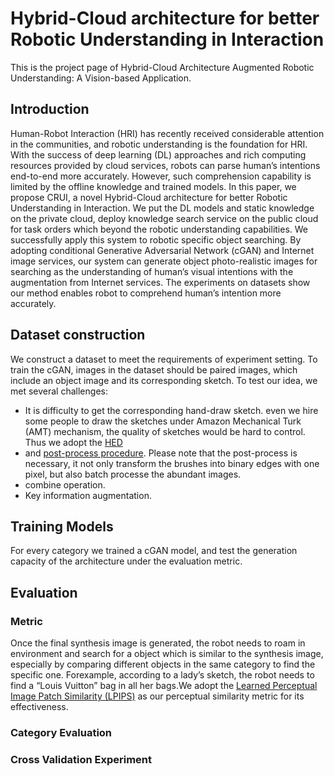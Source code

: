 # Hybrid-Cloud architecture for better Robotic Understanding in Interaction

This is the project page of Hybrid-Cloud Architecture Augmented Robotic Understanding: A Vision-based Application.

## Introduction

Human-Robot Interaction (HRI) has recently received considerable attention in the communities, and robotic understanding is the foundation for HRI. With the success of deep learning (DL) approaches and rich computing resources provided by cloud services, robots can parse human’s intentions end-to-end more accurately. However, such comprehension capability is limited by the offline knowledge and trained models. In this paper, we propose CRUI, a novel Hybrid-Cloud architecture for better Robotic Understanding in Interaction. We put the DL models and static knowledge on the private cloud, deploy knowledge search service on the public cloud for task orders which beyond the robotic understanding capabilities. We successfully apply this system to robotic specific object searching. By adopting conditional Generative Adversarial Network (cGAN) and Internet image services, our system can generate object photo-realistic images for searching as the understanding of human’s visual intentions with the augmentation from Internet services. The experiments on datasets show our method enables robot to comprehend human’s intention more accurately.

## Dataset construction
We construct a dataset to meet the requirements of experiment setting. To train the cGAN, images in the dataset should be paired images, which include an object image and its corresponding sketch. To test our idea, we met several challenges:
- It is difficulty to get the corresponding hand-draw sketch. even we hire some people to draw the sketches under Amazon Mechanical Turk (AMT) mechanism, the quality of sketches would be hard to control. Thus we adopt the [HED](https://github.com/s9xie/hed) 
- and [post-process procedure](https://github.com/phillipi/pix2pix/tree/master/scripts/edges). Please note that the post-process is necessary, it not only transform the brushes into binary edges with one pixel, but also batch processe the abundant images.
- combine operation.
- Key information augmentation.


## Training Models
For every category we trained a cGAN model, and test the generation capacity of the architecture under the evaluation metric. 

## Evaluation

### Metric

Once the final synthesis image is generated, the robot needs to roam in environment and search for a object which is similar to the synthesis image, especially by comparing different objects in the same category to find the specific one. Forexample, according to a lady’s sketch, the robot needs to find a “Louis Vuitton” bag in all her bags.We adopt the [Learned Perceptual Image Patch Similarity (LPIPS)](https://github.com/richzhang/PerceptualSimilarity) as our perceptual similarity metric for its effectiveness.


### Category Evaluation

### Cross Validation Experiment

